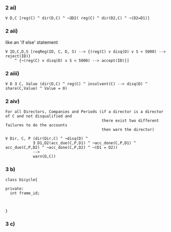 ### 2 ai)

```
∀ D,C [reg(C) ^ dir(D,C) ^ ¬∃D2( reg(C) ^ dir(D2,C) ^ ¬(D2=D1)]
```

### 2 aii)

like an 'if else' statement

```
∀ ID,C,D,S [reqReg(ID, C, D, S) --> {(reg(C) v disq(D) v S < 5000) --> reject(ID)} 
    ^ {¬(reg(C) v disq(D) v S < 5000) --> accept(ID)}]

```


### 2 aiii)

```
∀ D ∃ C, Value (dir(D,C) ^ reg(C) ^ insolvent(C) --> disq(D) ^ share(C,Value) ^ Value = 0)
```


### 2 aiv)

```
For all Directors, Companies and Periods (if a director is a director of C and not disqualified and
                                          there exist two different failures to do the accounts
                                          then warn the director)
```

```
∀ Dir, C, P (dir(Dir,C) ^ ¬disq(D) ^ 
            ∃ D1,D2(acc_due(C,P,D1) ^ ¬acc_done(C,P,D1) ^ acc_due(C,P,D2) ^ ¬acc_done(C,P,D2) ^ ¬(D1 = D2)) 
            -->
            warn(D,C))
```


### 3 b)

```
class bicycle{

private:
  int frame_id;
  
  

}
```


### 3 c)

